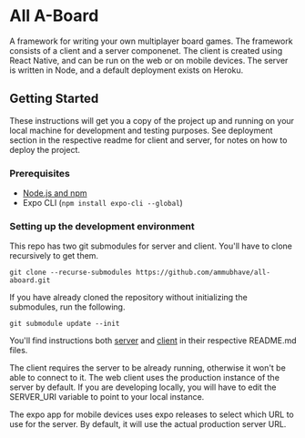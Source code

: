 # All A-Board

A framework for writing your own multiplayer board games. The framework consists of a client and a server componenet. The client is created using React Native, and can be run on the web or on mobile devices. The server is written in Node, and a default deployment exists on Heroku.

## Getting Started

These instructions will get you a copy of the project up and running on your local machine for development and testing purposes. See deployment section in the respective readme for client and server, for notes on how to deploy the project.

### Prerequisites

- [Node.js and npm](https://docs.npmjs.com/downloading-and-installing-node-js-and-npm)
- Expo CLI (`npm install expo-cli --global`)

### Setting up the development environment

This repo has two git submodules for server and client. You'll have to clone recursively to get them.

```
git clone --recurse-submodules https://github.com/ammubhave/all-aboard.git
```

If you have already cloned the repository without initializing the submodules, run the following.

```
git submodule update --init
```

You'll find instructions both [server](https://github.com/ammubhave/all-aboard-server/blob/master/README.md) and [client](https://github.com/ammubhave/all-aboard-client/blob/master/README.md) in their respective README.md files.

The client requires the server to be already running, otherwise it won't be able to connect to it. The web client uses the production instance of the server by default. If you are developing locally, you will have to edit the SERVER_URI variable to point to your local instance.

The expo app for mobile devices uses expo releases to select which URL to use for the server. By default, it will use the actual production server URL.
